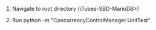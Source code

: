 1. Navigate to root directory (\Tubes-SBD-MarioDB>)

2. Run python -m "ConcurrencyControlManager.UnitTest"